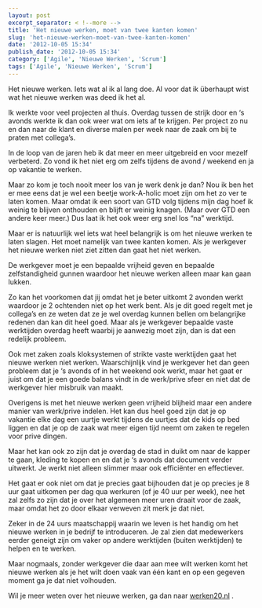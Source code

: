 ```yaml
---
layout: post
excerpt_separator: < !--more -->
title: 'Het nieuwe werken, moet van twee kanten komen'
slug: 'het-nieuwe-werken-moet-van-twee-kanten-komen'
date: '2012-10-05 15:34'
publish_date: '2012-10-05 15:34'
category: ['Agile', 'Nieuwe Werken', 'Scrum']
tags: ['Agile', 'Nieuwe Werken', 'Scrum']
---
```

Het nieuwe werken. Iets wat al ik al lang doe. Al voor dat ik überhaupt wist
wat het nieuwe werken was deed ik het al.  
  
Ik werkte voor veel projecten al thuis. Overdag tussen de strijk door en ‘s
avonds werkte ik dan ook weer wat om iets af te krijgen. Per project zo nu en
dan naar de klant en diverse malen per week naar de zaak om bij te praten met
collega’s.  
  
In de loop van de jaren heb ik dat meer en meer uitgebreid en voor mezelf
verbeterd. Zo vond ik het niet erg om zelfs tijdens de avond / weekend en ja
op vakantie te werken.  
  
Maar zo kom je toch nooit meer los van je werk denk je dan? Nou ik ben het er
mee eens dat je wel een beetje work-A-holic moet zijn om het zo ver te laten
komen. Maar omdat ik een soort van GTD volg tijdens mijn dag hoef ik weinig te
blijven onthouden en blijft er weinig knagen. (Maar over GTD een andere keer
meer.) Dus laat ik het ook weer erg snel los “na” werktijd.  
  
Maar er is natuurlijk wel iets wat heel belangrijk is om het nieuwe werken te
laten slagen. Het moet namelijk van twee kanten komen. Als je werkgever het
nieuwe werken niet ziet zitten dan gaat het niet werken.  
  
De werkgever moet je een bepaalde vrijheid geven en bepaalde zelfstandigheid
gunnen waardoor het nieuwe werken alleen maar kan gaan lukken.  
  
Zo kan het voorkomen dat jij omdat het je beter uitkomt 2 avonden werkt
waardoor je 2 ochtenden niet op het werk bent. Als je dit goed regelt met je
collega’s en ze weten dat ze je wel overdag kunnen bellen om belangrijke
redenen dan kan dit heel goed. Maar als je werkgever bepaalde vaste werktijden
overdag heeft waarbij je aanwezig moet zijn, dan is dat een redelijk probleem.  
  
Ook met zaken zoals kloksystemen of strikte vaste werktijden gaat het nieuwe
werken niet werken. Waarschijnlijk vind je werkgever het dan geen probleem dat
je ‘s avonds of in het weekend ook werkt, maar het gaat er juist om dat je een
goede balans vindt in de werk/prive sfeer en niet dat de werkgever hier
misbruik van maakt.  
  
Overigens is met het nieuwe werken geen vrijheid blijheid maar een andere
manier van werk/prive indelen. Het kan dus heel goed zijn dat je op vakantie
elke dag een uurtje werkt tijdens de uurtjes dat de kids op bed liggen en dat
je op de zaak wat meer eigen tijd neemt om zaken te regelen voor prive dingen.  
  
Maar het kan ook zo zijn dat je overdag de stad in duikt om naar de kapper te
gaan, kleding te kopen en en dat je ‘s avonds dat document verder uitwerkt. Je
werkt niet alleen slimmer maar ook efficiënter en effectiever.  
  
Het gaat er ook niet om dat je precies gaat bijhouden dat je op precies je 8
uur gaat uitkomen per dag qua werkuren (of je 40 uur per week), nee het zal
zelfs zo zijn dat je over het algemeen meer uren draait voor de zaak, maar
omdat het zo door elkaar verweven zit merk je dat niet.  
  
Zeker in de 24 uurs maatschappij waarin we leven is het handig om het nieuwe
werken in je bedrijf te introduceren. Je zal zien dat medewerkers eerder
geneigt zijn om vaker op andere werktijden (buiten werktijden) te helpen en te
werken.  
  
Maar nogmaals, zonder werkgever die daar aan mee wilt werken komt het nieuwe
werken als je het wilt doen vaak van één kant en op een gegeven moment ga je
dat niet volhouden.  
  
Wil je meer weten over het nieuwe werken, ga dan naar
[werken20.nl](http://www.werken20.nl/wat-is-het-nieuwe-werken/) .

